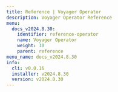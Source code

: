 ```yaml
---
title: Reference | Voyager Operator
description: Voyager Operator Reference
menu:
  docs_v2024.8.30:
    identifier: reference-operator
    name: Voyager Operator
    weight: 10
    parent: reference
menu_name: docs_v2024.8.30
info:
  cli: v0.0.16
  installer: v2024.8.30
  version: v2024.8.30
---
```


